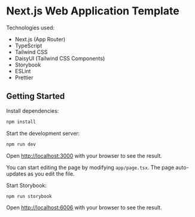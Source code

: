 # Next.js Web Application Template

Technologies used:

- Next.js (App Router)
- TypeScript
- Tailwind CSS
- DaisyUI (Tailwind CSS Components)
- Storybook
- ESLint
- Prettier

## Getting Started

Install dependencies:

```bash
npm install
```

Start the development server:

```bash
npm run dev
```

Open [http://localhost:3000](http://localhost:3000) with your browser to see the result.

You can start editing the page by modifying `app/page.tsx`. The page auto-updates as you edit the file.

Start Storybook:

```bash
npm run storybook
```

Open [http://localhost:6006](http://localhost:6006) with your browser to see the result.